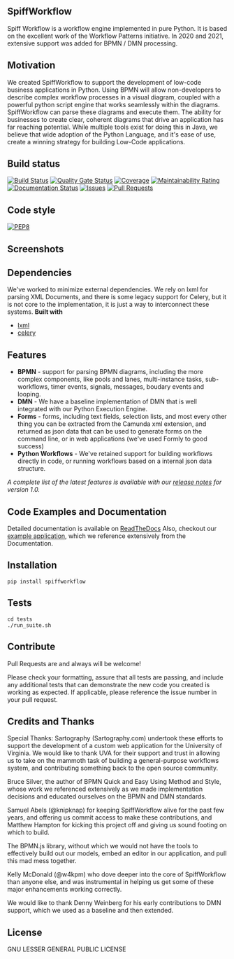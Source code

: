 ## SpiffWorkflow
Spiff Workflow is a workflow engine implemented in pure Python. It is based on
the excellent work of the Workflow Patterns initiative. In 2020 and 2021,
extensive support was added for BPMN / DMN processing.

## Motivation
We created SpiffWorkflow to support the development of low-code business
applications in Python.  Using BPMN will allow non-developers to describe
complex workflow processes in a visual diagram, coupled with a powerful python
script engine that works seamlessly within the diagrams.  SpiffWorkflow can parse
these diagrams and execute them.  The ability for businesses to create
clear, coherent diagrams that drive an application has far reaching potential.
While multiple tools exist for doing this in Java, we believe that wide
adoption of the Python Language, and it's ease of use, create a winning
strategy for building Low-Code applications.


## Build status
[![Build Status](https://travis-ci.com/sartography/SpiffWorkflow.svg?branch=master)](https://travis-ci.org/sartography/SpiffWorkflow)
[![Quality Gate Status](https://sonarcloud.io/api/project_badges/measure?project=sartography_SpiffWorkflow&metric=alert_status)](https://sonarcloud.io/dashboard?id=sartography_SpiffWorkflow)
[![Coverage](https://sonarcloud.io/api/project_badges/measure?project=sartography_SpiffWorkflow&metric=coverage)](https://sonarcloud.io/dashboard?id=sartography_SpiffWorkflow)
[![Maintainability Rating](https://sonarcloud.io/api/project_badges/measure?project=sartography_SpiffWorkflow&metric=sqale_rating)](https://sonarcloud.io/dashboard?id=sartography_SpiffWorkflow)
[![Documentation Status](https://readthedocs.org/projects/spiffworkflow/badge/?version=latest)](http://spiffworkflow.readthedocs.io/en/latest/?badge=latest)
[![Issues](https://img.shields.io/github/issues/sartography/spiffworkflow)](https://github.com/sartography/SpiffWorkflow/issues)
[![Pull Requests](https://img.shields.io/github/issues-pr/sartography/spiffworkflow)](https://github.com/sartography/SpiffWorkflow/pulls)

## Code style

[![PEP8](https://img.shields.io/badge/code%20style-pep8-orange.svg)](https://www.python.org/dev/peps/pep-0008/)

## Screenshots



## Dependencies
We've worked to minimize external dependencies.  We rely on lxml for parsing
XML Documents, and there is some legacy support for Celery, but it is not
core to the implementation, it is just a way to interconnect these systems.
<b>Built with</b>
- [lxml](https://lxml.de/)
- [celery](https://docs.celeryproject.org/en/stable/)

## Features
* __BPMN__ - support for parsing BPMN diagrams, including the more complex
components, like pools and lanes, multi-instance tasks, sub-workflows, timer
events, signals, messages, boudary events and looping.
* __DMN__ - We have a baseline implementation of DMN that is well integrated
with our Python Execution Engine.
* __Forms__ - forms, including text fields, selection lists, and most every other
thing you can be extracted from the Camunda xml extension, and returned as
json data that can be used to generate forms on the command line, or in web
applications (we've used Formly to good success)
* __Python Workflows__ - We've retained support for building workflows directly
in code, or running workflows based on a internal json data structure.

_A complete list of the latest features is available with our [release notes](https://github.com/sartography/SpiffWorkflow/releases/tag/1.0) for
version 1.0._

## Code Examples and Documentation
Detailed documentation is available on [ReadTheDocs](https://spiffworkflow.readthedocs.io/en/latest/)
Also, checkout our [example application](https://github.com/sartography/SpiffExample), which we
reference extensively from the Documentation.

## Installation
```
pip install spiffworkflow
```

## Tests
```
cd tests
./run_suite.sh
```

## Contribute
Pull Requests are and always will be welcome!

Please check your formatting, assure that all tests are passing, and include
any additional tests that can demonstrate the new code you created is working
as expected.  If applicable, please reference the issue number in your pull
request.

## Credits and Thanks
Special Thanks:
Sartography (Sartography.com) undertook these efforts to support the development
of a custom web application for the University of Virginia. We would like to
thank UVA for their support and trust in allowing us to take on the mammoth
task of building a general-purpose workflows system, and contributing something
back to the open source community.

Bruce Silver, the author of BPMN Quick and Easy Using Method and Style, whose
work we referenced extensively as we made implementation decisions and
educated ourselves on the BPMN and DMN standards.

Samuel Abels (@knipknap) for keeping SpiffWorkflow alive for the past few years,
and offering us commit access to make these contributions, and Matthew Hampton
for kicking this project off and giving us sound footing on which to build.

The BPMN.js library, without which we would not have the tools to effectively
build out our models, embed an editor in our application, and pull this mad
mess together.

Kelly McDonald (@w4kpm) who dove deeper into the core of SpiffWorkflow than
anyone else, and was instrumental in helping us get some of these major
enhancements working correctly.

We would like to thank Denny Weinberg for his early contributions to DMN
support, which we used as a baseline and then extended.

## License
GNU LESSER GENERAL PUBLIC LICENSE
